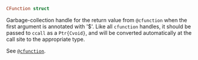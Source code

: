 ```julia
CFunction struct
```

Garbage-collection handle for the return value from `@cfunction` when the first argument is annotated with '$'. Like all `cfunction` handles, it should be passed to `ccall` as a `Ptr{Cvoid}`, and will be converted automatically at the call site to the appropriate type.

See [`@cfunction`](@ref).
